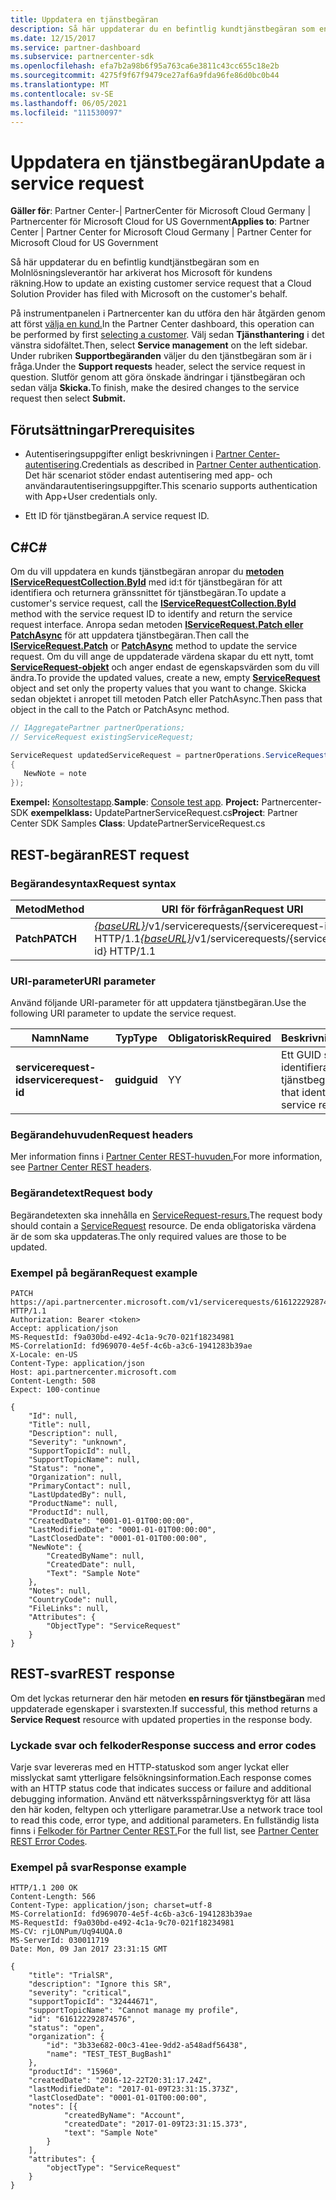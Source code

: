 ```yaml
---
title: Uppdatera en tjänstbegäran
description: Så här uppdaterar du en befintlig kundtjänstbegäran som en Molnlösningsleverantör har arkiverat hos Microsoft för kundens räkning.
ms.date: 12/15/2017
ms.service: partner-dashboard
ms.subservice: partnercenter-sdk
ms.openlocfilehash: efa7b2a98b6f95a763ca6e3811c43cc655c18e2b
ms.sourcegitcommit: 4275f9f67f9479ce27af6a9fda96fe86d0bc0b44
ms.translationtype: MT
ms.contentlocale: sv-SE
ms.lasthandoff: 06/05/2021
ms.locfileid: "111530097"
---
```

# <a name="update-a-service-request"></a><span data-ttu-id="446f8-103">Uppdatera en tjänstbegäran</span><span class="sxs-lookup"><span data-stu-id="446f8-103">Update a service request</span></span>

<span data-ttu-id="446f8-104">**Gäller för**: Partner Center-| PartnerCenter för Microsoft Cloud Germany | Partnercenter för Microsoft Cloud for US Government</span><span class="sxs-lookup"><span data-stu-id="446f8-104">**Applies to**: Partner Center | Partner Center for Microsoft Cloud Germany | Partner Center for Microsoft Cloud for US Government</span></span>

<span data-ttu-id="446f8-105">Så här uppdaterar du en befintlig kundtjänstbegäran som en Molnlösningsleverantör har arkiverat hos Microsoft för kundens räkning.</span><span class="sxs-lookup"><span data-stu-id="446f8-105">How to update an existing customer service request that a Cloud Solution Provider has filed with Microsoft on the customer's behalf.</span></span>

<span data-ttu-id="446f8-106">På instrumentpanelen i Partnercenter kan du utföra den här åtgärden genom att först [välja en kund.](get-a-customer-by-name.md)</span><span class="sxs-lookup"><span data-stu-id="446f8-106">In the Partner Center dashboard, this operation can be performed by first [selecting a customer](get-a-customer-by-name.md).</span></span> <span data-ttu-id="446f8-107">Välj sedan **Tjänsthantering** i det vänstra sidofältet.</span><span class="sxs-lookup"><span data-stu-id="446f8-107">Then, select **Service management** on the left sidebar.</span></span> <span data-ttu-id="446f8-108">Under rubriken **Supportbegäranden** väljer du den tjänstbegäran som är i fråga.</span><span class="sxs-lookup"><span data-stu-id="446f8-108">Under the **Support requests** header, select the service request in question.</span></span> <span data-ttu-id="446f8-109">Slutför genom att göra önskade ändringar i tjänstbegäran och sedan välja **Skicka.**</span><span class="sxs-lookup"><span data-stu-id="446f8-109">To finish, make the desired changes to the service request then select **Submit.**</span></span>

## <a name="prerequisites"></a><span data-ttu-id="446f8-110">Förutsättningar</span><span class="sxs-lookup"><span data-stu-id="446f8-110">Prerequisites</span></span>

- <span data-ttu-id="446f8-111">Autentiseringsuppgifter enligt beskrivningen i [Partner Center-autentisering](partner-center-authentication.md).</span><span class="sxs-lookup"><span data-stu-id="446f8-111">Credentials as described in [Partner Center authentication](partner-center-authentication.md).</span></span> <span data-ttu-id="446f8-112">Det här scenariot stöder endast autentisering med app- och användarautentiseringsuppgifter.</span><span class="sxs-lookup"><span data-stu-id="446f8-112">This scenario supports authentication with App+User credentials only.</span></span>

- <span data-ttu-id="446f8-113">Ett ID för tjänstbegäran.</span><span class="sxs-lookup"><span data-stu-id="446f8-113">A service request ID.</span></span>

## <a name="c"></a><span data-ttu-id="446f8-114">C\#</span><span class="sxs-lookup"><span data-stu-id="446f8-114">C\#</span></span>

<span data-ttu-id="446f8-115">Om du vill uppdatera en kunds tjänstbegäran anropar du [**metoden IServiceRequestCollection.ById**](/dotnet/api/microsoft.store.partnercenter.servicerequests.iservicerequestcollection.byid) med id:t för tjänstbegäran för att identifiera och returnera gränssnittet för tjänstbegäran.</span><span class="sxs-lookup"><span data-stu-id="446f8-115">To update a customer's service request, call the [**IServiceRequestCollection.ById**](/dotnet/api/microsoft.store.partnercenter.servicerequests.iservicerequestcollection.byid) method with the service request ID to identify and return the service request interface.</span></span> <span data-ttu-id="446f8-116">Anropa sedan metoden [**IServiceRequest.Patch eller**](/dotnet/api/microsoft.store.partnercenter.servicerequests.iservicerequest.patch) [**PatchAsync**](/dotnet/api/microsoft.store.partnercenter.servicerequests.iservicerequest.patchasync) för att uppdatera tjänstbegäran.</span><span class="sxs-lookup"><span data-stu-id="446f8-116">Then call the [**IServiceRequest.Patch**](/dotnet/api/microsoft.store.partnercenter.servicerequests.iservicerequest.patch) or [**PatchAsync**](/dotnet/api/microsoft.store.partnercenter.servicerequests.iservicerequest.patchasync) method to update the service request.</span></span> <span data-ttu-id="446f8-117">Om du vill ange de uppdaterade värdena skapar du ett nytt, tomt [**ServiceRequest-objekt**](/dotnet/api/microsoft.store.partnercenter.models.servicerequests.servicerequest) och anger endast de egenskapsvärden som du vill ändra.</span><span class="sxs-lookup"><span data-stu-id="446f8-117">To provide the updated values, create a new, empty [**ServiceRequest**](/dotnet/api/microsoft.store.partnercenter.models.servicerequests.servicerequest) object and set only the property values that you want to change.</span></span> <span data-ttu-id="446f8-118">Skicka sedan objektet i anropet till metoden Patch eller PatchAsync.</span><span class="sxs-lookup"><span data-stu-id="446f8-118">Then pass that object in the call to the Patch or PatchAsync method.</span></span>

``` csharp
// IAggregatePartner partnerOperations;
// ServiceRequest existingServiceRequest;

ServiceRequest updatedServiceRequest = partnerOperations.ServiceRequests.ById(existingServiceRequest.Id).Patch(new ServiceRequest
{
   NewNote = note
});
```

<span data-ttu-id="446f8-119">**Exempel:** [Konsoltestapp](console-test-app.md).</span><span class="sxs-lookup"><span data-stu-id="446f8-119">**Sample**: [Console test app](console-test-app.md).</span></span> <span data-ttu-id="446f8-120">**Project:** Partnercenter-SDK **exempelklass:** UpdatePartnerServiceRequest.cs</span><span class="sxs-lookup"><span data-stu-id="446f8-120">**Project**: Partner Center SDK Samples **Class**: UpdatePartnerServiceRequest.cs</span></span>

## <a name="rest-request"></a><span data-ttu-id="446f8-121">REST-begäran</span><span class="sxs-lookup"><span data-stu-id="446f8-121">REST request</span></span>

### <a name="request-syntax"></a><span data-ttu-id="446f8-122">Begärandesyntax</span><span class="sxs-lookup"><span data-stu-id="446f8-122">Request syntax</span></span>

| <span data-ttu-id="446f8-123">Metod</span><span class="sxs-lookup"><span data-stu-id="446f8-123">Method</span></span>    | <span data-ttu-id="446f8-124">URI för förfrågan</span><span class="sxs-lookup"><span data-stu-id="446f8-124">Request URI</span></span>                                                                                 |
|-----------|---------------------------------------------------------------------------------------------|
| <span data-ttu-id="446f8-125">**Patch**</span><span class="sxs-lookup"><span data-stu-id="446f8-125">**PATCH**</span></span> | <span data-ttu-id="446f8-126">[*{baseURL}*](partner-center-rest-urls.md)/v1/servicerequests/{servicerequest-id} HTTP/1.1</span><span class="sxs-lookup"><span data-stu-id="446f8-126">[*{baseURL}*](partner-center-rest-urls.md)/v1/servicerequests/{servicerequest-id} HTTP/1.1</span></span> |

### <a name="uri-parameter"></a><span data-ttu-id="446f8-127">URI-parameter</span><span class="sxs-lookup"><span data-stu-id="446f8-127">URI parameter</span></span>

<span data-ttu-id="446f8-128">Använd följande URI-parameter för att uppdatera tjänstbegäran.</span><span class="sxs-lookup"><span data-stu-id="446f8-128">Use the following URI parameter to update the service request.</span></span>

| <span data-ttu-id="446f8-129">Namn</span><span class="sxs-lookup"><span data-stu-id="446f8-129">Name</span></span>                  | <span data-ttu-id="446f8-130">Typ</span><span class="sxs-lookup"><span data-stu-id="446f8-130">Type</span></span>     | <span data-ttu-id="446f8-131">Obligatorisk</span><span class="sxs-lookup"><span data-stu-id="446f8-131">Required</span></span> | <span data-ttu-id="446f8-132">Beskrivning</span><span class="sxs-lookup"><span data-stu-id="446f8-132">Description</span></span>                                 |
|-----------------------|----------|----------|---------------------------------------------|
| <span data-ttu-id="446f8-133">**servicerequest-id**</span><span class="sxs-lookup"><span data-stu-id="446f8-133">**servicerequest-id**</span></span> | <span data-ttu-id="446f8-134">**guid**</span><span class="sxs-lookup"><span data-stu-id="446f8-134">**guid**</span></span> | <span data-ttu-id="446f8-135">Y</span><span class="sxs-lookup"><span data-stu-id="446f8-135">Y</span></span>        | <span data-ttu-id="446f8-136">Ett GUID som identifierar tjänstbegäran.</span><span class="sxs-lookup"><span data-stu-id="446f8-136">A GUID that identifies the service request.</span></span> |

### <a name="request-headers"></a><span data-ttu-id="446f8-137">Begärandehuvuden</span><span class="sxs-lookup"><span data-stu-id="446f8-137">Request headers</span></span>

<span data-ttu-id="446f8-138">Mer information finns i [Partner Center REST-huvuden.](headers.md)</span><span class="sxs-lookup"><span data-stu-id="446f8-138">For more information, see [Partner Center REST headers](headers.md).</span></span>

### <a name="request-body"></a><span data-ttu-id="446f8-139">Begärandetext</span><span class="sxs-lookup"><span data-stu-id="446f8-139">Request body</span></span>

<span data-ttu-id="446f8-140">Begärandetexten ska innehålla en [ServiceRequest-resurs.](service-request-resources.md)</span><span class="sxs-lookup"><span data-stu-id="446f8-140">The request body should contain a [ServiceRequest](service-request-resources.md) resource.</span></span> <span data-ttu-id="446f8-141">De enda obligatoriska värdena är de som ska uppdateras.</span><span class="sxs-lookup"><span data-stu-id="446f8-141">The only required values are those to be updated.</span></span>

### <a name="request-example"></a><span data-ttu-id="446f8-142">Exempel på begäran</span><span class="sxs-lookup"><span data-stu-id="446f8-142">Request example</span></span>

```http
PATCH https://api.partnercenter.microsoft.com/v1/servicerequests/616122292874576 HTTP/1.1
Authorization: Bearer <token>
Accept: application/json
MS-RequestId: f9a030bd-e492-4c1a-9c70-021f18234981
MS-CorrelationId: fd969070-4e5f-4c6b-a3c6-1941283b39ae
X-Locale: en-US
Content-Type: application/json
Host: api.partnercenter.microsoft.com
Content-Length: 508
Expect: 100-continue

{
    "Id": null,
    "Title": null,
    "Description": null,
    "Severity": "unknown",
    "SupportTopicId": null,
    "SupportTopicName": null,
    "Status": "none",
    "Organization": null,
    "PrimaryContact": null,
    "LastUpdatedBy": null,
    "ProductName": null,
    "ProductId": null,
    "CreatedDate": "0001-01-01T00:00:00",
    "LastModifiedDate": "0001-01-01T00:00:00",
    "LastClosedDate": "0001-01-01T00:00:00",
    "NewNote": {
        "CreatedByName": null,
        "CreatedDate": null,
        "Text": "Sample Note"
    },
    "Notes": null,
    "CountryCode": null,
    "FileLinks": null,
    "Attributes": {
        "ObjectType": "ServiceRequest"
    }
}
```

## <a name="rest-response"></a><span data-ttu-id="446f8-143">REST-svar</span><span class="sxs-lookup"><span data-stu-id="446f8-143">REST response</span></span>

<span data-ttu-id="446f8-144">Om det lyckas returnerar den här metoden **en resurs för tjänstbegäran** med uppdaterade egenskaper i svarstexten.</span><span class="sxs-lookup"><span data-stu-id="446f8-144">If successful, this method returns a **Service Request** resource with updated properties in the response body.</span></span>

### <a name="response-success-and-error-codes"></a><span data-ttu-id="446f8-145">Lyckade svar och felkoder</span><span class="sxs-lookup"><span data-stu-id="446f8-145">Response success and error codes</span></span>

<span data-ttu-id="446f8-146">Varje svar levereras med en HTTP-statuskod som anger lyckat eller misslyckat samt ytterligare felsökningsinformation.</span><span class="sxs-lookup"><span data-stu-id="446f8-146">Each response comes with an HTTP status code that indicates success or failure and additional debugging information.</span></span> <span data-ttu-id="446f8-147">Använd ett nätverksspårningsverktyg för att läsa den här koden, feltypen och ytterligare parametrar.</span><span class="sxs-lookup"><span data-stu-id="446f8-147">Use a network trace tool to read this code, error type, and additional parameters.</span></span> <span data-ttu-id="446f8-148">En fullständig lista finns i [Felkoder för Partner Center REST.](error-codes.md)</span><span class="sxs-lookup"><span data-stu-id="446f8-148">For the full list, see [Partner Center REST Error Codes](error-codes.md).</span></span>

### <a name="response-example"></a><span data-ttu-id="446f8-149">Exempel på svar</span><span class="sxs-lookup"><span data-stu-id="446f8-149">Response example</span></span>

```http
HTTP/1.1 200 OK
Content-Length: 566
Content-Type: application/json; charset=utf-8
MS-CorrelationId: fd969070-4e5f-4c6b-a3c6-1941283b39ae
MS-RequestId: f9a030bd-e492-4c1a-9c70-021f18234981
MS-CV: rjLONPum/Uq94UQA.0
MS-ServerId: 030011719
Date: Mon, 09 Jan 2017 23:31:15 GMT

{
    "title": "TrialSR",
    "description": "Ignore this SR",
    "severity": "critical",
    "supportTopicId": "32444671",
    "supportTopicName": "Cannot manage my profile",
    "id": "616122292874576",
    "status": "open",
    "organization": {
        "id": "3b33e682-00c3-41ee-9dd2-a548adf56438",
        "name": "TEST_TEST_BugBash1"
    },
    "productId": "15960",
    "createdDate": "2016-12-22T20:31:17.24Z",
    "lastModifiedDate": "2017-01-09T23:31:15.373Z",
    "lastClosedDate": "0001-01-01T00:00:00",
    "notes": [{
            "createdByName": "Account",
            "createdDate": "2017-01-09T23:31:15.373",
            "text": "Sample Note"
        }
    ],
    "attributes": {
        "objectType": "ServiceRequest"
    }
}
```

